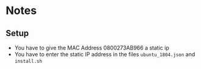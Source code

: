 # Notes

## Setup

  * You have to give the MAC Address 0800273AB966 a static ip
  * You have to enter the static IP address in the files `ubuntu_1804.json` and `install.sh`
